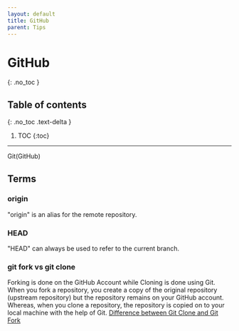 ```yaml
---
layout: default
title: GitHub
parent: Tips 
---
```


# GitHub
{: .no_toc }

## Table of contents
{: .no_toc .text-delta }

1. TOC
{:toc}

---

Git(GitHub)

## Terms

### origin

"origin" is an alias for the remote repository.

### HEAD

"HEAD" can always be used to refer to the current branch.

### git fork vs git clone

Forking is done on the GitHub Account while Cloning is done using Git. When you fork a repository, you create a copy of the original repository (upstream repository) but the repository remains on your GitHub account. Whereas, when you clone a repository, the repository is copied on to your local machine with the help of Git.
[Difference between Git Clone and Git Fork](https://www.toolsqa.com/git/difference-between-git-clone-and-git-fork/)

